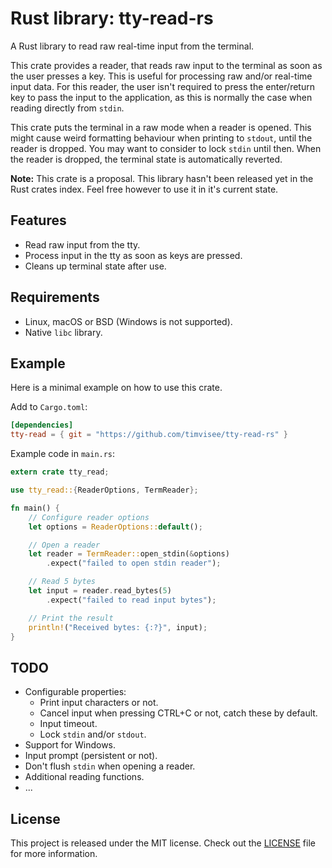 # Rust library: tty-read-rs
A Rust library to read raw real-time input from the terminal.

This crate provides a reader, that reads raw input to the terminal as soon as
the user presses a key. This is useful for processing raw and/or real-time
input data.
For this reader, the user isn't required to press the enter/return key to
pass the input to the application, as this is normally the case when reading
directly from `stdin`.

This crate puts the terminal in a raw mode when a reader is opened.
This might cause weird formatting behaviour when printing to `stdout`, until
the reader is dropped. You may want to consider to lock `stdin` until then.
When the reader is dropped, the terminal state is automatically reverted.

**Note:** This crate is a proposal. This library hasn't been released yet in
the Rust crates index. Feel free however to use it in it's current state.

## Features
- Read raw input from the tty.
- Process input in the tty as soon as keys are pressed.
- Cleans up terminal state after use.

## Requirements
- Linux, macOS or BSD (Windows is not supported).
- Native `libc` library.

## Example
Here is a minimal example on how to use this crate.

Add to `Cargo.toml`:  
```toml
[dependencies]
tty-read = { git = "https://github.com/timvisee/tty-read-rs" }
```

Example code in `main.rs`:
```rust
extern crate tty_read;

use tty_read::{ReaderOptions, TermReader};

fn main() {
    // Configure reader options
    let options = ReaderOptions::default();

    // Open a reader
    let reader = TermReader::open_stdin(&options)
        .expect("failed to open stdin reader");

    // Read 5 bytes
    let input = reader.read_bytes(5)
        .expect("failed to read input bytes");

    // Print the result
    println!("Received bytes: {:?}", input);
}
```

## TODO
- Configurable properties:
  - Print input characters or not.
  - Cancel input when pressing CTRL+C or not, catch these by default.
  - Input timeout.
  - Lock `stdin` and/or `stdout`.
- Support for Windows.
- Input prompt (persistent or not).
- Don't flush `stdin` when opening a reader.
- Additional reading functions.
- ...

## License
This project is released under the MIT license.
Check out the [LICENSE](LICENSE) file for more information.
